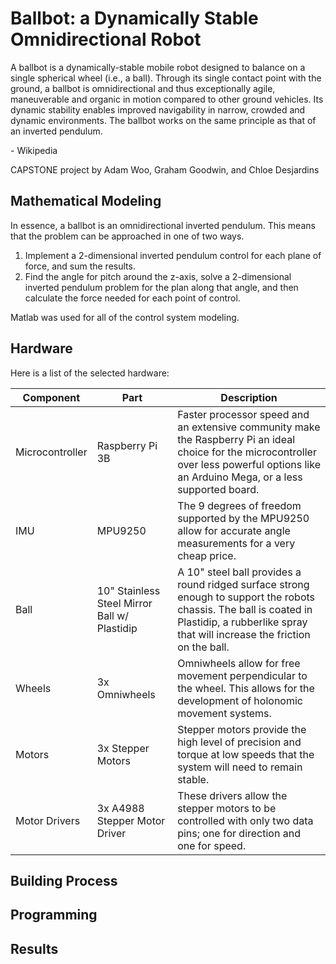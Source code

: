 # Ballbot: a Dynamically Stable Omnidirectional Robot

A ballbot is a dynamically-stable mobile robot designed to balance on a single spherical wheel (i.e., a ball). Through its single contact point with the ground, a ballbot is omnidirectional and thus exceptionally agile, maneuverable and organic in motion compared to other ground vehicles. Its dynamic stability enables improved navigability in narrow, crowded and dynamic environments. The ballbot works on the same principle as that of an inverted pendulum.

\- Wikipedia

CAPSTONE project by Adam Woo, Graham Goodwin, and Chloe Desjardins

## Mathematical Modeling

In essence, a ballbot is an omnidirectional inverted pendulum. This means that the problem can be approached in one of two ways.

1. Implement a 2-dimensional inverted pendulum control for each plane of force, and sum the results.
2. Find the angle for pitch around the z-axis, solve a 2-dimensional inverted pendulum problem for the plan along that angle, and then calculate the force needed for each point of control.

Matlab was used for all of the control system modeling.

## Hardware

Here is a list of the selected hardware:

| Component | Part | Description |
| --- | --- | --- |
| Microcontroller | Raspberry Pi 3B | Faster processor speed and an extensive community make the Raspberry Pi an ideal choice for the microcontroller over less powerful options like an Arduino Mega, or a less supported board. |
| IMU | MPU9250 | The 9 degrees of freedom supported by the MPU9250 allow for accurate angle measurements for a very cheap price. |
| Ball | 10" Stainless Steel Mirror Ball w/ Plastidip | A 10" steel ball provides a round ridged surface strong enough to support the robots chassis. The ball is coated in Plastidip, a rubberlike spray that will increase the friction on the ball. |
| Wheels | 3x Omniwheels | Omniwheels allow for free movement perpendicular to the wheel. This allows for the development of holonomic movement systems. |
| Motors | 3x Stepper Motors | Stepper motors provide the high level of precision and torque at low speeds that the system will need to remain stable. |
| Motor Drivers | 3x A4988 Stepper Motor Driver | These drivers allow the stepper motors to be controlled with only two data pins; one for direction and one for speed. |

## Building Process

## Programming

## Results
